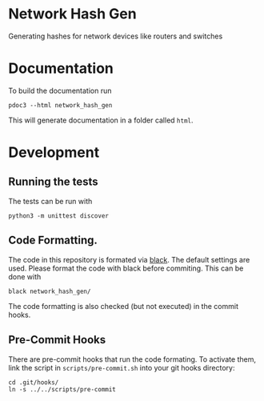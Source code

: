 # Network Hash Gen

Generating hashes for network devices like routers and switches

# Documentation

To build the documentation run

```
pdoc3 --html network_hash_gen
```

This will generate documentation in a folder called `html`.

# Development

## Running the tests

The tests can be run with

```
python3 -m unittest discover
```

## Code Formatting.

The code in this repository is formated via [black](https://github.com/psf/black).
The default settings are used.
Please format the code with black before commiting.
This can be done with

```
black network_hash_gen/
```

The code formatting is also checked (but not executed) in the commit hooks.

## Pre-Commit Hooks

There are pre-commit hooks that run the code formating.
To activate them, link the script in `scripts/pre-commit.sh` into your git hooks
directory:

```
cd .git/hooks/
ln -s ../../scripts/pre-commit
```
